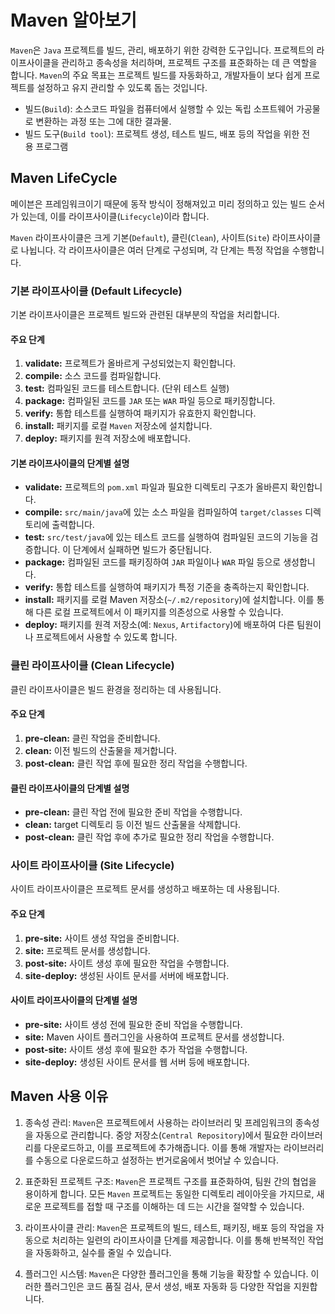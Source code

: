 # Maven 알아보기

`Maven`은 `Java` 프로젝트를 빌드, 관리, 배포하기 위한 강력한 도구입니다. 프로젝트의 라이프사이클을 관리하고 종속성을 처리하며, 프로젝트 구조를 표준화하는 데 큰 역할을 합니다. `Maven`의 주요 목표는 프로젝트 빌드를 자동화하고, 개발자들이 보다 쉽게 프로젝트를 설정하고 유지 관리할 수 있도록 돕는 것입니다.

- 빌드(`Build`): 소스코드 파일을 컴퓨터에서 실행할 수 있는 독립 소프트웨어 가공물로 변환하는 과정 또는 그에 대한 결과물.
- 빌드 도구(`Build tool`): 프로젝트 생성, 테스트 빌드, 배포 등의 작업을 위한 전용 프로그램

## Maven LifeCycle

메이븐은 프레임워크이기 때문에 동작 방식이 정해져있고 미리 정의하고 있는 빌드 순서가 있는데, 이를 라이프사이클(`Lifecycle`)이라 합니다.

`Maven` 라이프사이클은 크게 기본(`Default`), 클린(`Clean`), 사이트(`Site`) 라이프사이클로 나뉩니다. 각 라이프사이클은 여러 단계로 구성되며, 각 단계는 특정 작업을 수행합니다.

### 기본 라이프사이클 (Default Lifecycle)

기본 라이프사이클은 프로젝트 빌드와 관련된 대부분의 작업을 처리합니다.

#### 주요 단계

1. **validate:** 프로젝트가 올바르게 구성되었는지 확인합니다.
2. **compile:** 소스 코드를 컴파일합니다.
3. **test:** 컴파일된 코드를 테스트합니다. (단위 테스트 실행)
4. **package:** 컴파일된 코드를 `JAR` 또는 `WAR` 파일 등으로 패키징합니다.
5. **verify:** 통합 테스트를 실행하여 패키지가 유효한지 확인합니다.
6. **install:** 패키지를 로컬 `Maven` 저장소에 설치합니다.
7. **deploy:** 패키지를 원격 저장소에 배포합니다.

#### 기본 라이프사이클의 단계별 설명

- **validate:** 프로젝트의 `pom.xml` 파일과 필요한 디렉토리 구조가 올바른지 확인합니다.
- **compile:** `src/main/java`에 있는 소스 파일을 컴파일하여 `target/classes` 디렉토리에 출력합니다.
- **test:** `src/test/java`에 있는 테스트 코드를 실행하여 컴파일된 코드의 기능을 검증합니다. 이 단계에서 실패하면 빌드가 중단됩니다.
- **package:** 컴파일된 코드를 패키징하여 `JAR` 파일이나 `WAR` 파일 등으로 생성합니다.
- **verify:** 통합 테스트를 실행하여 패키지가 특정 기준을 충족하는지 확인합니다.
- **install:** 패키지를 로컬 Maven 저장소(`~/.m2/repository`)에 설치합니다. 이를 통해 다른 로컬 프로젝트에서 이 패키지를 의존성으로 사용할 수 있습니다.
- **deploy:** 패키지를 원격 저장소(예: `Nexus`, `Artifactory`)에 배포하여 다른 팀원이나 프로젝트에서 사용할 수 있도록 합니다.

### 클린 라이프사이클 (Clean Lifecycle)

클린 라이프사이클은 빌드 환경을 정리하는 데 사용됩니다.

#### 주요 단계

1. **pre-clean:** 클린 작업을 준비합니다.
2. **clean:** 이전 빌드의 산출물을 제거합니다.
3. **post-clean:** 클린 작업 후에 필요한 정리 작업을 수행합니다.

#### 클린 라이프사이클의 단계별 설명

- **pre-clean:** 클린 작업 전에 필요한 준비 작업을 수행합니다.
- **clean:** target 디렉토리 등 이전 빌드 산출물을 삭제합니다.
- **post-clean:** 클린 작업 후에 추가로 필요한 정리 작업을 수행합니다.

### 사이트 라이프사이클 (Site Lifecycle)

사이트 라이프사이클은 프로젝트 문서를 생성하고 배포하는 데 사용됩니다.

#### 주요 단계

1. **pre-site:** 사이트 생성 작업을 준비합니다.
2. **site:** 프로젝트 문서를 생성합니다.
3. **post-site:** 사이트 생성 후에 필요한 작업을 수행합니다.
4. **site-deploy:** 생성된 사이트 문서를 서버에 배포합니다.

#### 사이트 라이프사이클의 단계별 설명

- **pre-site:** 사이트 생성 전에 필요한 준비 작업을 수행합니다.
- **site:** Maven 사이트 플러그인을 사용하여 프로젝트 문서를 생성합니다.
- **post-site:** 사이트 생성 후에 필요한 추가 작업을 수행합니다.
- **site-deploy:** 생성된 사이트 문서를 웹 서버 등에 배포합니다.

## Maven 사용 이유

1. 종속성 관리: `Maven`은 프로젝트에서 사용하는 라이브러리 및 프레임워크의 종속성을 자동으로 관리합니다.
중앙 저장소(`Central Repository`)에서 필요한 라이브러리를 다운로드하고, 이를 프로젝트에 추가해줍니다.
이를 통해 개발자는 라이브러리를 수동으로 다운로드하고 설정하는 번거로움에서 벗어날 수 있습니다.

2. 표준화된 프로젝트 구조: `Maven`은 프로젝트 구조를 표준화하여, 팀원 간의 협업을 용이하게 합니다.
모든 `Maven` 프로젝트는 동일한 디렉토리 레이아웃을 가지므로, 새로운 프로젝트를 접할 때 구조를 이해하는 데 드는 시간을 절약할 수 있습니다.

3. 라이프사이클 관리: `Maven`은 프로젝트의 빌드, 테스트, 패키징, 배포 등의 작업을 자동으로 처리하는 일련의 라이프사이클 단계를 제공합니다.
이를 통해 반복적인 작업을 자동화하고, 실수를 줄일 수 있습니다.

4. 플러그인 시스템: `Maven`은 다양한 플러그인을 통해 기능을 확장할 수 있습니다.
이러한 플러그인은 코드 품질 검사, 문서 생성, 배포 자동화 등 다양한 작업을 지원합니다.

##

